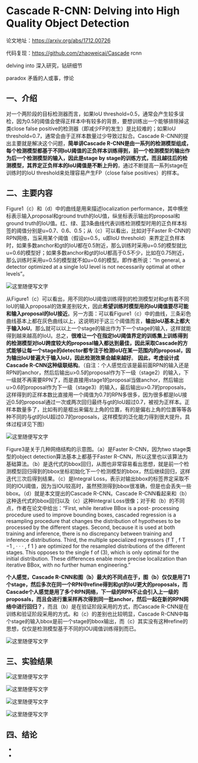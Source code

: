 # **Cascade R-CNN: Delving into High Quality Object Detection**

论文地址：https://arxiv.org/abs/1712.00726

代码复现：https://github.com/zhaoweicai/Cascade rcnn



delving into 深入研究，钻研细节

paradox 矛盾的人或事，悖论



## 一、介绍

对一个两阶段的目标检测器而言，如果IoU threshold=0.5，通常会产生较多误检，因为0.5的阈值会使得正样本中有较多的背景，要想训练出一个能够排除掉这类close false positive的检测器（即减少FP的发生）是比较难的；如果IoU threshold=0.7，通常会由于正样本数量过少导致过拟合。Cascade R-CNN的提出主要就是解决这个问题，**简单讲Cascade R-CNN是由一系列的检测模型组成，每个检测模型都基于不同IoU阈值的正负样本训练得到，前一个检测模型的输出作为后一个检测模型的输入，因此是stage by stage的训练方式，而且越往后的检测模型，其界定正负样本的IoU阈值是不断上升的**，通过不断提高一系列stage在训练时的IoU threshold来处理容易产生FP（close false positives）的样本。



## 二、主要内容

Figure1（c）和（d）中的曲线是用来描述localization performance，其中横坐标表示输入proposal和ground truth的IoU值，纵坐标表示输出的proposal和ground truth的IoU值。红、绿、蓝3条曲线代表训练检测模型时用的正负样本标签的阈值分别是u=0.7、0.6、0.5；从（c）可以看出，比如对于Faster R-CNN的RPN网络，当采用某个阈值（假设u=0.5，u即IoU threshold）来界定正负样本时，如果多数anchor和gt的IoU都在0.5附近，那么训练时采用u=0.5的模型就比u=0.6的模型好；如果多数anchor和gt的IoU都高于0.5不少，比如在0.75附近，那么训练时采用u=0.5的模型就不如u=0.6的模型。即作者所说：“In general, a detector optimized at a single IoU level is not necessarily optimal at other levels”。

![这里随便写文字](https://github.com/clw5180/CV_Paper/blob/master/res/CascadeRCNN/1.png)

从Figure1（c）可以看出，用不同的IoU阈值训练得到的检测模型对和gt有着不同IoU的输入proposal的效果差别较大，因此**希望训练时模型用的IoU阈值要尽可能和输入proposal的IoU接近**。另一方面：可以看Figure1（c）中的曲线，三条彩色曲线基本上都在灰色曲线以上，这说明对于这三个阈值而言，**输出IoU基本上都大于输入IoU**。那么就可以以上一个stage的输出作为下一个stage的输入，这样就能得到越来越高的IoU。总之，**很难让一个在指定IoU阈值界定的训练集上训练得到的检测模型对IoU跨度较大的proposal输入都达到最佳，因此采取Cascade的方式能够让每一个stage的detector都专注于检测IoU在某一范围内的proposal，因为输出IoU普遍大于输入IoU，因此检测效果会越来越好**。 **因此，考虑设计成Cascade R-CNN这种级联结构**。（自注：个人感觉应该是最前面RPN的输入还是RPN的anchor，然后后输出u>0.5的proposal作为下一级（stage2）的输入，下一级就不再需要RPN了，而是直接用stage1的proposal当做anchor，然后输出u>0.6的proposal作为下一级（stage3）的输入，最后输出u>0.7的proposals，这样得到的正样本数比直接用一个阈值为0.7的RPN多很多，因为很多都是IoU接近0.5的proposal通过一次或两次回归最终与gt的IoU超过0.7，被视为正样本。正样本数量多了，比如有的是框出来偏左上角的位置，有的是偏右上角的位置等等各种不同的与gt的IoU超过0.7的proposals，这样模型的泛化能力得到很大提升。具体过程详见下图）

![这里随便写文字](https://github.com/clw5180/CV_Paper/blob/master/res/CascadeRCNN/2.png)



Figure3是关于几种网络结构的示意图。（a）是Faster R-CNN，因为two stage类型的object detection算法基本上都基于Faster R-CNN，所以这里也以该算法为基础算法。（b）是迭代式的bbox回归，从图也非常容易看出思想，就是前一个检测模型回归得到的bbox坐标初始化下一个检测模型的bbox，然后继续回归，这样迭代三次后得到结果。（c）是Integral Loss，表示对输出bbox的标签界定采取不同的IOU阈值，因为当IOU较高时，虽然预测得到bbox很准确，但是也会丢失一些bbox。（d）就是本文提出的Cascade R-CNN。Cascade R-CNN看起来和（b）这种迭代式的bbox回归以及（c）这种Integral Loss很像；对于和（b）的不同点，作者在论文中给出：“First, while iterative BBox is a post-
processing procedure used to improve bounding boxes, cascaded regression is a resampling procedure that changes the distribution of hypotheses to be processed by the different stages. Second, because it is used at both training and inference, there is no discrepancy between training and inference distributions. Third, the multiple specialized regressors {f T , f T −1 , · · · , f 1 } are optimized for the resampled distributions of the different stages. This opposes to the single f of (3), which is only optimal for the initial distribution. These differences enable more precise localization than iterative BBox, with no further human engineering.”

**个人感觉，Cascade R-CNN和图（b）最大的不同点在于，图（b）仅仅是用了1个stage，然后多次在同一个RPN中refine得到和gt的IoU更大的proposals，而Cascade个人感觉是用了多个RPN网络，下一级的RPN不止会引入上一级的proposals，而且会进行重采样再次得到同一批anchor，然后一起在新的RPN网络中进行回归？**，而且（b）是在验证阶段采用的方式，而Cascade R-CNN是在训练和验证阶段采用的方式。和（c）的差别也比较明显，Cascade R-CNN中每个stage的输入bbox是前一个stage的bbox输出，而（c）其实没有这种refine的思想，仅仅是检测模型基于不同的IOU阈值训练得到而已。 

![这里随便写文字](https://github.com/clw5180/CV_Paper/blob/master/res/CascadeRCNN/3.png)



## 三、实验结果

![这里随便写文字](https://github.com/clw5180/CV_Paper/blob/master/res/CascadeRCNN/4.png)



![这里随便写文字](https://github.com/clw5180/CV_Paper/blob/master/res/CascadeRCNN/5.png)



![这里随便写文字](https://github.com/clw5180/CV_Paper/blob/master/res/CascadeRCNN/6.png)



![这里随便写文字](https://github.com/clw5180/CV_Paper/blob/master/res/CascadeRCNN/7.png)



## 四、结论

* 
* 
